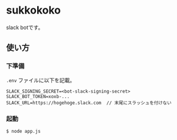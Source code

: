 # sukkokoko

slack botです。

## 使い方

### 下準備

`.env` ファイルに以下を記載。
```
SLACK_SIGNING_SECRET=<bot-slack-signing-secret>
SLACK_BOT_TOKEN=xoxb-...
SLACK_URL=https://hogehoge.slack.com  // 末尾にスラッシュを付けない
```

### 起動

```shell
$ node app.js
```